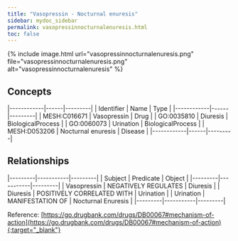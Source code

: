 ```yaml
---
title: "Vasopressin - Nocturnal enuresis"
sidebar: mydoc_sidebar
permalink: vasopressinnocturnalenuresis.html
toc: false 
---
```


{% include image.html url="vasopressinnocturnalenuresis.png" file="vasopressinnocturnalenuresis.png" alt="vasopressinnocturnalenuresis" %}

## Concepts

|------------|------|---------|
| Identifier | Name | Type    |
|------------|------|---------|
| MESH:C016671 | Vasopressin | Drug |
| GO:0035810 | Diuresis | BiologicalProcess |
| GO:0060073 | Urination | BiologicalProcess |
| MESH:D053206 | Nocturnal enuresis | Disease |
|------------|------|---------|

## Relationships

|---------|-----------|---------|
| Subject | Predicate | Object  |
|---------|-----------|---------|
| Vasopressin | NEGATIVELY REGULATES | Diuresis |
| Diuresis | POSITIVELY CORRELATED WITH | Urination |
| Urination | MANIFESTATION OF | Nocturnal Enuresis |
|---------|-----------|---------|

Reference: [https://go.drugbank.com/drugs/DB00067#mechanism-of-action](https://go.drugbank.com/drugs/DB00067#mechanism-of-action){:target="_blank"}